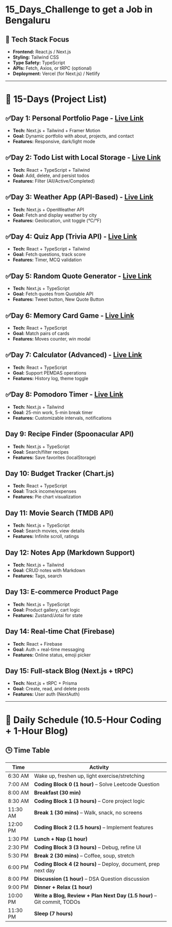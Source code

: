 # 15_Days_Challenge to get a Job in Bengaluru

## 🚀 Tech Stack Focus

- **Frontend:** React.js / Next.js  
- **Styling:** Tailwind CSS  
- **Type Safety:** TypeScript  
- **APIs:** Fetch, Axios, or tRPC (optional)  
- **Deployment:** Vercel (for Next.js) / Netlify  

---

# 📅 15-Days (Project List) 

## **✅Day 1: Personal Portfolio Page** - [Live Link](https://soumavadas.dev/)
- **Tech:** Next.js + Tailwind  +  Framer Motion
- **Goal:** Dynamic portfolio with about, projects, and contact  
- **Features:** Responsive, dark/light mode  

## **✅Day 2: Todo List with Local Storage** - [Live Link](https://todolist-eta-three-27.vercel.app/)
- **Tech:** React + TypeScript + Tailwind  
- **Goal:** Add, delete, and persist todos  
- **Features:** Filter (All/Active/Completed)  

## **✅Day 3: Weather App (API-Based)** - [Live Link](https://weatherapp-orpin-three-42.vercel.app/)
- **Tech:** Next.js + OpenWeather API  
- **Goal:** Fetch and display weather by city  
- **Features:** Geolocation, unit toggle (°C/°F)  

## **✅Day 4: Quiz App (Trivia API)** - [Live Link](https://quizapp-mauve-one.vercel.app/)
- **Tech:** React + TypeScript + Tailwind  
- **Goal:** Fetch questions, track score  
- **Features:** Timer, MCQ validation  

## **✅Day 5: Random Quote Generator** - [Live Link](https://quote-generator-2025-sooty.vercel.app/)
- **Tech:** Next.js + TypeScript  
- **Goal:** Fetch quotes from Quotable API  
- **Features:** Tweet button, New Quote Button  

## **✅Day 6: Memory Card Game** - [Live Link](https://memory-game-2025-ebon.vercel.app/)
- **Tech:** React + TypeScript  
- **Goal:** Match pairs of cards  
- **Features:** Moves counter, win modal  

## **✅Day 7: Calculator (Advanced)** - [Live Link](https://calculator-app-2025-22-lilac.vercel.app/)
- **Tech:** React + TypeScript  
- **Goal:** Support PEMDAS operations  
- **Features:** History log, theme toggle  

## **✅Day 8: Pomodoro Timer** - [Live Link](https://pomodoro-alpha-steel.vercel.app/)
- **Tech:** Next.js + Tailwind  
- **Goal:** 25-min work, 5-min break timer  
- **Features:** Customizable intervals, notifications  

## **Day 9: Recipe Finder (Spoonacular API)**
- **Tech:** Next.js + TypeScript  
- **Goal:** Search/filter recipes  
- **Features:** Save favorites (localStorage)  

## **Day 10: Budget Tracker (Chart.js)**
- **Tech:** React + TypeScript  
- **Goal:** Track income/expenses  
- **Features:** Pie chart visualization  

## **Day 11: Movie Search (TMDB API)**
- **Tech:** Next.js + TypeScript  
- **Goal:** Search movies, view details  
- **Features:** Infinite scroll, ratings  

## **Day 12: Notes App (Markdown Support)**
- **Tech:** Next.js + Tailwind  
- **Goal:** CRUD notes with Markdown  
- **Features:** Tags, search  

## **Day 13: E-commerce Product Page**
- **Tech:** Next.js + TypeScript  
- **Goal:** Product gallery, cart logic  
- **Features:** Zustand/Jotai for state  

## **Day 14: Real-time Chat (Firebase)**
- **Tech:** React + Firebase  
- **Goal:** Auth + real-time messaging  
- **Features:** Online status, emoji picker  

## **Day 15: Full-stack Blog (Next.js + tRPC)**
- **Tech:** Next.js + tRPC + Prisma  
- **Goal:** Create, read, and delete posts  
- **Features:** User auth (NextAuth)  

---


# 📅 Daily Schedule (10.5-Hour Coding + 1-Hour Blog)

## 🕒 Time Table

| Time       | Activity                                                       |
|------------|----------------------------------------------------------------|
| 6:30 AM    | Wake up, freshen up, light exercise/stretching                |
| 7:00 AM    | **Coding Block 0 (1 hour)** – Solve Leetcode Question         |
| 8:00 AM    | **Breakfast (30 min)**                                        |
| 8:30 AM    | **Coding Block 1 (3 hours)** – Core project logic             |
| 11:30 AM   | **Break 1 (30 mins)** – Walk, snack, no screens               |
| 12:00 PM   | **Coding Block 2 (1.5 hours)** – Implement features           |
| 1:30 PM    | **Lunch + Nap (1 hour)**                                      |
| 2:30 PM    | **Coding Block 3 (3 hours)** – Debug, refine UI               |
| 5:30 PM    | **Break 2 (30 mins)** – Coffee, soup, stretch                 |
| 6:00 PM    | **Coding Block 4 (2 hours)** – Deploy, document, prep next day|
| 8:00 PM    | **Discussion (1 hour)** – DSA Question discussion             |
| 9:00 PM    | **Dinner + Relax (1 hour)**                                   |
| 10:00 PM   | **Write a Blog, Review + Plan Next Day (1.5 hour)** – Git commit, TODOs |
| 11:30 PM   | **Sleep (7 hours)**                                           |



